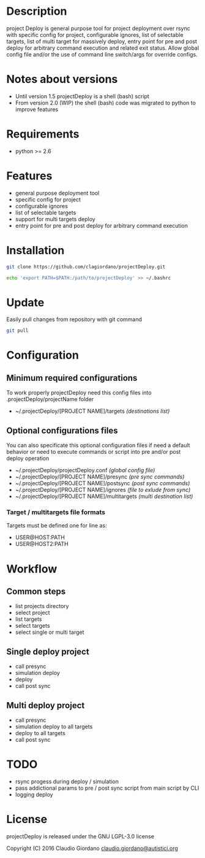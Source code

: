# Description

project Deploy is general purpose tool for project deployment over rsync with
specific config for project, configurable ignores, list of selectable targets,
list of multi target for massively deploy, entry point for pre and post deploy
for arbitrary command execution and related exit status.
Allow global config file and/or the use of command line switch/args for override configs.

# Notes about versions
* Until version 1.5 projectDeploy is a shell (bash) script
* From version 2.0 (WIP) the shell (bash) code was migrated to python to improve features

# Requirements
- python >= 2.6

# Features
- general purpose deployment tool
- specific config for project
- configurable ignores
- list of selectable targets
- support for multi targets deploy
- entry point for pre and post deploy for arbitrary command execution

# Installation
```bash
git clone https://github.com/clagiordano/projectDeploy.git

echo 'export PATH=$PATH:/path/to/projectDeploy' >> ~/.bashrc
```

# Update
Easily pull changes from repository with git command
```bash
git pull
```

# Configuration

## Minimum required configurations
To work properly projectDeploy need this config files into .projectDeploy/projectName folder

* ~/.projectDeploy/[PROJECT NAME]/targets *(destinations list)*

## Optional configurations files
You can also specificate this optional configuration files if need a default behavior or need to execute commands or script into pre and/or post deploy operation

* ~/.projectDeploy/projectDeploy.conf *(global config file)*
* ~/.projectDeploy/[PROJECT NAME]/presync *(pre sync commands)*
* ~/.projectDeploy/[PROJECT NAME]/postsync *(post sync commands)*
* ~/.projectDeploy/[PROJECT NAME]/ignores *(file to exlude from sync)*
* ~/.projectDeploy/[PROJECT NAME]/multitargets *(multi destination list)*

### Target / multitargets file formats
Targets must be defined one for line as:

- USER@HOST:PATH
- USER@HOST2:PATH

# Workflow

## Common steps
- list projects directory
- select project
- list targets
- select targets
- select single or multi target

## Single deploy project
- call presync
- simulation deploy
- deploy
- call post sync

## Multi deploy project
- call presync
- simulation deploy to all targets
- deploy to all targets
- call post sync

# TODO
- rsync progess during deploy / simulation
- pass addictional params to pre / post sync script from main script by CLI
- logging deploy

# License
projectDeploy is released under the GNU LGPL-3.0 license

Copyright (C) 2016 Claudio Giordano <claudio.giordano@autistici.org>
